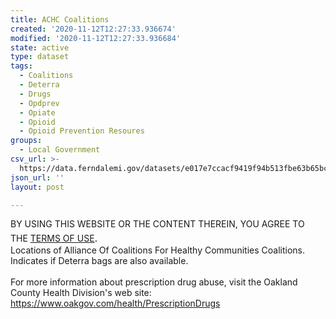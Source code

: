 ```yaml
---
title: ACHC Coalitions
created: '2020-11-12T12:27:33.936674'
modified: '2020-11-12T12:27:33.936684'
state: active
type: dataset
tags:
  - Coalitions
  - Deterra
  - Drugs
  - Opdprev
  - Opiate
  - Opioid
  - Opioid Prevention Resoures
groups:
  - Local Government
csv_url: >-
  https://data.ferndalemi.gov/datasets/e017e7ccacf9419f94b513fbe63b65bc_0.csv?outSR=%7B%22latestWkid%22%3A3857%2C%22wkid%22%3A102100%7D
json_url: ''
layout: post

---
```

<div>BY USING THIS WEBSITE OR THE CONTENT THEREIN, YOU AGREE TO THE <u><a href='https://www.oakgov.com/open-data-terms'>TERMS OF USE</a></u><span style='font-family: &quot;Avenir Next W01&quot;, &quot;Avenir Next W00&quot;, &quot;Avenir Next&quot;, Avenir, &quot;Helvetica Neue&quot;, Helvetica, Arial, sans-serif; font-size: 17px;'>.</span><br /></div><div>Locations of Alliance Of Coalitions For Healthy Communities Coalitions. Indicates if Deterra bags are also available.<br /><br />For more information about prescription drug abuse, visit the Oakland County Health Division's web site: <a href='https://www.oakgov.com/health/PrescriptionDrugs' target='_blank'>https://www.oakgov.com/health/PrescriptionDrugs</a></div>
